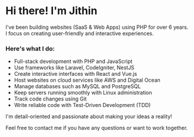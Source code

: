 # Hi there! I'm Jithin

I've been building websites (SaaS & Web Apps) using PHP for over 6 years. I focus on creating user-friendly and interactive experiences.

### Here's what I do:

- Full-stack development with PHP and JavaScript
- Use frameworks like Laravel, CodeIgniter, NestJS
- Create interactive interfaces with React and Vue.js
- Host websites on cloud services like AWS and Digital Ocean
- Manage databases such as MySQL and PostgreSQL
- Keep servers running smoothly with Linux administration
- Track code changes using Git
- Write reliable code with Test-Driven Development (TDD)

I'm detail-oriented and passionate about making your ideas a reality!

Feel free to contact me if you have any questions or want to work together.
